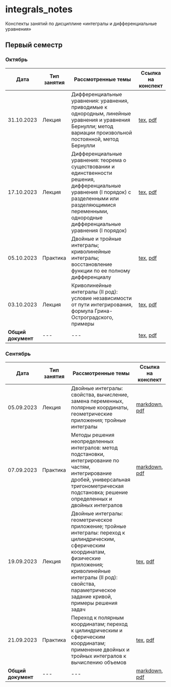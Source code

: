 # integrals_notes

Конспекты занятий по дисциплине «интегралы и дифференциальные уравнения» 

## Первый семестр

### Октябрь

| Дата | Тип занятия | Рассмотренные темы | Ссылка на конспект |
|------|-------------|--------------------|--------------------|
| 31.10.2023 | Лекция | Дифференциальные уравнения: уравнения, приводимые к однородным, линейные уравнения и уравнения Бернулли; метод вариации произвольной постоянной, метод Бернулли | [tex](semester_01/october/sources/31-10-2023.tex), [pdf](semester_01/october/renders/31-10-2023.pdf) |
| 17.10.2023 | Лекция | Дифференциальные уравнения: теорема о существовании и единственности решения, дифференциальные уравнения (I порядок) с разделенными или разделяющимися переменными, однородные дифференциальные уравнения (I порядок) | [tex](semester_01/october/sources/17-10-2023.tex), [pdf](semester_01/october/renders/17-10-2023.pdf) |
| 05.10.2023 | Практика | Двойные и тройные интегралы; криволинейные интегралы; восстановление функции по ее полному дифференциалу | [tex](semester_01/october/sources/05-10-2023.tex), [pdf](semester_01/october/renders/05-10-2023.pdf) |
| 03.10.2023 | Лекция | Криволинейные интегралы (II род): условие независимости от пути интегрирования, формула Грина-Остроградского, примеры | [tex](semester_01/october/sources/03-10-2023.tex), [pdf](semester_01/october/renders/03-10-2023.pdf) |
| **Общий документ** | --- | --- | [tex](semester_01/october/sources/october.tex), [pdf](semester_01/october/renders/october.pdf) |

### Сентябрь

| Дата | Тип занятия | Рассмотренные темы | Ссылка на конспект |
|------|-------------|--------------------|--------------------|
| 05.09.2023 | Лекция | Двойные интегралы: свойства, вычисление, замена переменных, полярные координаты, геометрические приложения; тройные интегралы | [markdown](semester_01/september/05-09-2023.md), [pdf](semester_01/september/render/05-09-2023.pdf) |
| 07.09.2023 | Практика | Методы решения неопределенных интегралов: метод подстановки, интегрирование по частям, интегрирование дробей, универсальная тригонометрическая подстановка; решение определенных и двойных интегралов | [markdown](semester_01/september/07-09-2023.md), [pdf](semester_01/september/render/07-09-2023.pdf) |
| 19.09.2023 | Лекция | Двойные интегралы: геометрическое приложение; тройные интегралы: переход к цилиндрическим, сферическим координатам, физические приложения; криволинейные интегралы (II род): свойства, параметрическое задание кривой, примеры решения задач | [tex](semester_01/september/19-09-2023.tex), [pdf](semester_01/september/render/19-09-2023.pdf) |
| 21.09.2023 | Практика | Переход к полярным координатам; переход к цилиндрическим и сферическим координатам; применение двойных и тройных интегралов к вычислению объемов | [tex](semester_01/september/21-09-2023.tex), [pdf](semester_01/september/render/21-09-2023.pdf) |
| **Общий документ** | --- | --- | [markdown](semester_01/september/september.md), [pdf](semester_01/september/render/september.pdf) |
